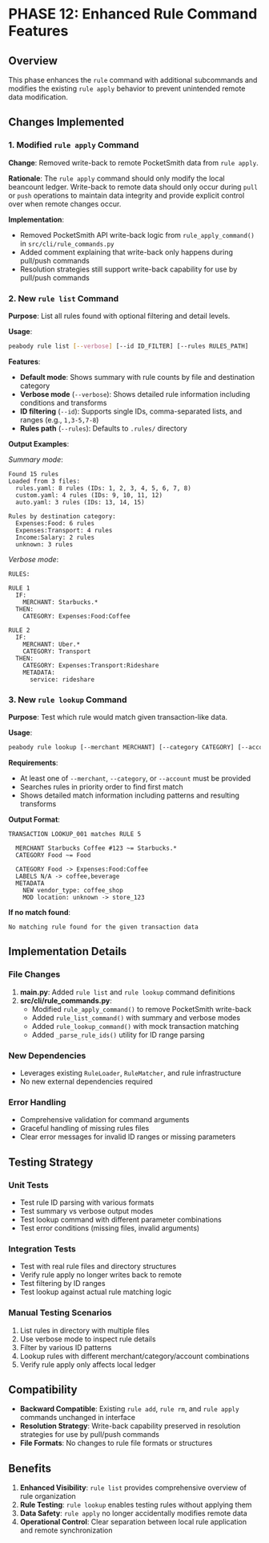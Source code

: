 # PHASE 12: Enhanced Rule Command Features

## Overview

This phase enhances the `rule` command with additional subcommands and modifies the existing `rule apply` behavior to prevent unintended remote data modification.

## Changes Implemented

### 1. Modified `rule apply` Command

**Change**: Removed write-back to remote PocketSmith data from `rule apply`.

**Rationale**: The `rule apply` command should only modify the local beancount ledger. Write-back to remote data should only occur during `pull` or `push` operations to maintain data integrity and provide explicit control over when remote changes occur.

**Implementation**:
- Removed PocketSmith API write-back logic from `rule_apply_command()` in `src/cli/rule_commands.py`
- Added comment explaining that write-back only happens during pull/push commands
- Resolution strategies still support write-back capability for use by pull/push commands

### 2. New `rule list` Command

**Purpose**: List all rules found with optional filtering and detail levels.

**Usage**:
```bash
peabody rule list [--verbose] [--id ID_FILTER] [--rules RULES_PATH]
```

**Features**:
- **Default mode**: Shows summary with rule counts by file and destination category
- **Verbose mode** (`--verbose`): Shows detailed rule information including conditions and transforms
- **ID filtering** (`--id`): Supports single IDs, comma-separated lists, and ranges (e.g., `1,3-5,7-8`)
- **Rules path** (`--rules`): Defaults to `.rules/` directory

**Output Examples**:

*Summary mode*:
```
Found 15 rules
Loaded from 3 files:
  rules.yaml: 8 rules (IDs: 1, 2, 3, 4, 5, 6, 7, 8)
  custom.yaml: 4 rules (IDs: 9, 10, 11, 12)
  auto.yaml: 3 rules (IDs: 13, 14, 15)

Rules by destination category:
  Expenses:Food: 6 rules
  Expenses:Transport: 4 rules
  Income:Salary: 2 rules
  unknown: 3 rules
```

*Verbose mode*:
```
RULES:

RULE 1
  IF:
    MERCHANT: Starbucks.*
  THEN:
    CATEGORY: Expenses:Food:Coffee

RULE 2
  IF:
    MERCHANT: Uber.*
    CATEGORY: Transport
  THEN:
    CATEGORY: Expenses:Transport:Rideshare
    METADATA:
      service: rideshare
```

### 3. New `rule lookup` Command

**Purpose**: Test which rule would match given transaction-like data.

**Usage**:
```bash
peabody rule lookup [--merchant MERCHANT] [--category CATEGORY] [--account ACCOUNT] [--rules RULES_PATH]
```

**Requirements**:
- At least one of `--merchant`, `--category`, or `--account` must be provided
- Searches rules in priority order to find first match
- Shows detailed match information including patterns and resulting transforms

**Output Format**:
```
TRANSACTION LOOKUP_001 matches RULE 5

  MERCHANT Starbucks Coffee #123 ~= Starbucks.*
  CATEGORY Food ~= Food

  CATEGORY Food -> Expenses:Food:Coffee
  LABELS N/A -> coffee,beverage
  METADATA
    NEW vendor_type: coffee_shop
    MOD location: unknown -> store_123
```

**If no match found**:
```
No matching rule found for the given transaction data
```

## Implementation Details

### File Changes

1. **main.py**: Added `rule list` and `rule lookup` command definitions
2. **src/cli/rule_commands.py**: 
   - Modified `rule_apply_command()` to remove PocketSmith write-back
   - Added `rule_list_command()` with summary and verbose modes
   - Added `rule_lookup_command()` with mock transaction matching
   - Added `_parse_rule_ids()` utility for ID range parsing

### New Dependencies

- Leverages existing `RuleLoader`, `RuleMatcher`, and rule infrastructure
- No new external dependencies required

### Error Handling

- Comprehensive validation for command arguments
- Graceful handling of missing rules files
- Clear error messages for invalid ID ranges or missing parameters

## Testing Strategy

### Unit Tests
- Test rule ID parsing with various formats
- Test summary vs verbose output modes
- Test lookup command with different parameter combinations
- Test error conditions (missing files, invalid arguments)

### Integration Tests
- Test with real rule files and directory structures
- Verify rule apply no longer writes back to remote
- Test filtering by ID ranges
- Test lookup against actual rule matching logic

### Manual Testing Scenarios
1. List rules in directory with multiple files
2. Use verbose mode to inspect rule details
3. Filter by various ID patterns
4. Lookup rules with different merchant/category/account combinations
5. Verify rule apply only affects local ledger

## Compatibility

- **Backward Compatible**: Existing `rule add`, `rule rm`, and `rule apply` commands unchanged in interface
- **Resolution Strategy**: Write-back capability preserved in resolution strategies for use by pull/push commands
- **File Formats**: No changes to rule file formats or structures

## Benefits

1. **Enhanced Visibility**: `rule list` provides comprehensive overview of rule organization
2. **Rule Testing**: `rule lookup` enables testing rules without applying them
3. **Data Safety**: `rule apply` no longer accidentally modifies remote data
4. **Operational Control**: Clear separation between local rule application and remote synchronization